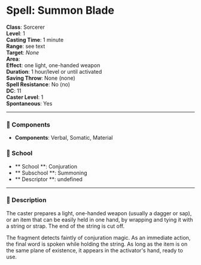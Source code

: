 
# Spell: Summon Blade
**Class**: Sorcerer  
**Level**: 1  
**Casting Time**: 1 minute  
**Range**: see text  
**Target**: _None_  
**Area**:   
**Effect**: one light, one-handed weapon  
**Duration**: 1 hour/level or until activated  
**Saving Throw**: None (none)  
**Spell Resistance**: No (no)  
**DC**: 11  
**Caster Level**: 1  
**Spontaneous**: Yes

---

### 🔮 Components
- **Components**: Verbal, Somatic, Material

### 🏫 School
- ** School **: Conjuration
- ** Subschool **: Summoning
- ** Descriptor **: undefined
---

### 📜 Description
The caster prepares a light, one-handed weapon (usually a dagger or sap), or an item that can be easily held in one hand, by wrapping and tying it with a string or strap. The end of the string is cut off.

The fragment detects faintly of conjuration magic. As an immediate action, the final word is spoken while holding the string. As long as the item is on the same plane of existence, it appears in the activator's hand, ready to use.
